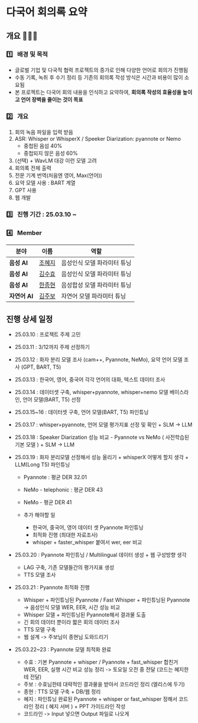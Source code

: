 # 다국어 회의록 요약

## 개요 👩🏻‍🏫 
### 1️⃣  &nbsp; 배경 및 목적
- 글로벌 기업 및 다국적 협력 프로젝트의 증가로 인해 다양한 언어로 회의가 진행됨
- 수동 기록, 녹취 후 수기 정리 등 기존의 회의록 작성 방식은 시간과 비용이 많이 소요됨
- 본 프로젝트는 다국어 회의 내용을 인식하고 요약하여, **회의록 작성의 효율성을 높이고 언어 장벽을 줄이는 것이 목표**

### 2️⃣  &nbsp; 개요  
1. 회의 녹음 파일을 입력 받음
2. ASR: Whisper or WhisperX / Speeker Diarization: pyannote or Nemo
   - 중첩된 음섬 40%
   - 중첩되지 않은 음성 60% 
3. (선택) + WavLM 대강 이런 모델 고려
4. 회의록 전체 출력
5. 전문 기계 번역(처음엔 영어, Max(언어))
6. 요약 모델 사용 : BART 계열
7. GPT 사용
8. 웹 개발

   

### 3️⃣  &nbsp; 진행 기간 : 25.03.10 ~ 
  
### 4️⃣  &nbsp; Member
  | **분야**   | **이름**  | **역할** |
  |-----------|---------|----------------------------|
  | **음성 AI** | [조혜지](https://github.com/Hyeji-Jo)  | 음성인식 모델 파라미터 튜닝 |
  | **음성 AI** | [김수효](https://github.com/KimSooHyo)  | 음성인식 모델 파라미터 튜닝 |
  | **음성 AI** | [한종현](https://github.com/smilish67)  | 음성합성 모델 파라미터 튜닝 |
  | **자연어 AI** | [김주보](https://github.com/winjujae)  | 자연어 모델 파라미터 튜닝 |



## 진행 상세 일정
- 25.03.10 : 프로젝트 주제 고민
- 25.03.11 : 3/12까지 주제 선정하기
- 25.03.12 : 화자 분리 모델 조사 (cam++, Pyannote, NeMo), 요약 언어 모델 조사 (GPT, BART, T5)
- 25.03.13 : 한국어, 영어, 중국어 각각 언어의 대화, 텍스트 데이터 조사
- 25.03.14 : 데이터셋 구축, whisper+pyannote, whisper+nemo 모델 베이스라인, 언어 모델(BART, T5) 선정 
- 25.03.15~16 : 데이터셋 구축, 언어 모델(BART, T5) 파인튜닝

- 25.03.17 : whisper+pyannote, 언어 모델 평가지표 선정 및 확인 + SLM -> LLM
- 25.03.18 : Speaker Diarization 성능 비교 - Pyannote vs NeMo ( 사전학습된 기본 모델 ) + SLM -> LLM
- 25.03.19 : 화자 분리모델 선정해서 성능 올리기 + whisperX 어떻게 할지 생각 + LLM(Long T5) 파인튜닝
   - Pyannote : 평균 DER 32.01
   - NeMo - telephonic : 평균 DER 43
   - NeMo - 평균 DER 41
 
   - 추가 해야할 일
     - 한국어, 중국어, 영어 데이터 셋 Pyannote 파인튜닝
     - 최적화 진행 (최대한 자료조사)
     - whisper + faster_whisper 붙여서 wer, eer 비교  
- 25.03.20 : Pyannote 파인튜닝 / Multilingual 데이터 생성 + 웹 구성방향 생각
   - LAG 구축, 기존 모델들간의 평가지표 생성
   - TTS 모델 조사
- 25.03.21 : Pyannote 최적화 진행
   - Whisper + 파인튜닝된 Pyannote / Fast Whisper + 파인튜닝된 Pyannote -> 음성인식 모델 WER, EER, 시간 성능 비교
   - Whisper 모델 + 파인튜닝된 Pyannote해서 결과물 도출
   - 긴 회의 데이터 뿐이라 짧은 회의 데이터 조사
   - TTS 모델 구축
   - 웹 설계 -> 주보님이 종현님 도와드리기

- 25.03.22~23 : Pyannote 모델 최적화 완료
   - 수효 : 기본 Pyannote + whisper / Pyannote + fast_whisper 합친거 WER, EER, 실행 시간 비교 성능 정리 -> 토요일 오전 중 전달 (코드는 혜지한테 전달)
   - 주보 : 수효님한테 대략적인 결과물을 받아서 코드라인 정리 (엘리스에 두기)
   - 종현 : TTS 모델 구축 + DB/웹 정리
   - 혜지 : 파인튜닝 완료된 Pyannote + whisper or fast_whisper 정해서 코드라인 정리 ( 혜지 서버 ) + PPT 가이드라인 작성
   - 코드라인 -> Input 넣으면 Output 파일로 나오게
